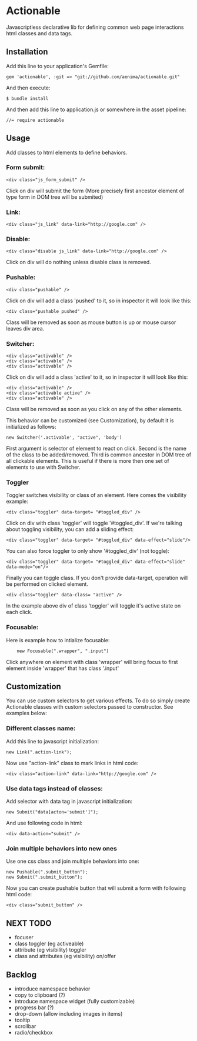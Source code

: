 # Actionable

Javascriptless declarative lib for defining common web page interactions html classes and data tags.


## Installation

Add this line to your application's Gemfile:

    gem 'actionable', :git => "git://github.com/aenima/actionable.git"

And then execute:

    $ bundle install

And then add this line to application.js or somewhere in the asset pipeline:

    //= require actionable

## Usage

Add classes to html elements to define behaviors. 

### Form submit:

    <div class="js_form_submit" /> 

Click on div will submit the form (More precisely first ancestor element of type form in DOM tree will be submited)

### Link: 

    <div class="js_link" data-link="http://google.com" />

### Disable: 

    <div class="disable js_link" data-link="http://google.com" />

Click on div will do nothing unless disable class is removed.

### Pushable: 

    <div class="pushable" />

Click on div will add a class 'pushed' to it, so in inspector it will look like this:

    <div class="pushable pushed" />
    
Class will be removed as soon as mouse button is up or mouse cursor leaves div area. 

### Switcher: 

    <div class="activable" />
    <div class="activable" />
    <div class="activable" />        

Click on div will add a class 'active' to it, so in inspector it will look like this:

    <div class="activable" />
    <div class="activable active" />
    <div class="activable" />        
    
Class will be removed as soon as you click on any of the other elements.

This behavior can be customized (see Customization), by default it is initialized as follows:

    new Switcher('.activable', "active", 'body')
  
First argument is selector of element to react on click. Second is the name of the class to be added/removed. Third is common ancestor in DOM tree of all clickable elements. This is useful if there is more then one set of elements to use with Switcher.

### Toggler

Toggler switches visibility or class of an element. Here comes the visibility example:

    <div class="toggler" data-target= "#toggled_div" />
    
Click on div with class 'toggler' will toggle '#toggled_div'. If we're talking about toggling visibility, you can add a sliding effect:

    <div class="toggler" data-target= "#toggled_div" data-effect="slide"/>

You can also force toggler to only show '#toggled_div' (not toggle):

    <div class="toggler" data-target= "#toggled_div" data-effect="slide" data-mode="on"/>

Finally you can toggle class. If you don't provide data-target, operation will be performed on clicked element.

    <div class="toggler" data-class= "active" />
    
In the example above div of class 'toggler' will toggle it's active state on each click.

### Focusable: 

Here is example how to intialize focusable:

    	new Focusable(".wrapper", ".input")
    	
Click anywhere on element with class 'wrapper' will bring focus to first element inside 'wrapper' that has class '.input'

## Customization

You can use custom selectors to get various effects. To do so simply create Actionable classes with custom selectors passed to constructor. See examples below:

### Different classes name:

Add this line to javascript initialization:

    new Link(".action-link");

Now use "action-link" class to mark links in html code:
    
    <div class="action-link" data-link="http://google.com" />

### Use data tags instead of classes:
        
Add selector with data tag in javascript initialization:

    new Submit("data[acton='submit']");	

And use following code in html:

    <div data-action="submit" /> 

### Join multiple behaviors into new ones

Use one css class and join multiple behaviors into one:

    new Pushable(".submit_button");	
    new Submit(".submit_button");		
                
Now you can create pushable button that will submit a form with following html code:

    <div class="submit_button" />


## NEXT TODO
- focuser
- class toggler (eg activeable)
- attribute (eg visibility) toggler
- class and attributes (eg visibility) on/offer 

## Backlog
- introduce namespace behavior
 - copy to clipboard (?)
- introduce namespace widget (fully customizable)
 - progress bar (?)
 - drop-down (allow including images in items)
 - tooltip
 - scrollbar
 - radio/checkbox
